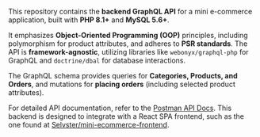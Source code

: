 
This repository contains the **backend GraphQL API** for a mini e-commerce application, built with **PHP 8.1+** and **MySQL 5.6+**.

It emphasizes **Object-Oriented Programming (OOP)** principles, including polymorphism for product attributes, and adheres to **PSR standards**. The API is **framework-agnostic**, utilizing libraries like `webonyx/graphql-php` for GraphQL and `doctrine/dbal` for database interactions.

The GraphQL schema provides queries for **Categories, Products, and Orders**, and mutations for **placing orders** (including selected product attributes).

For detailed API documentation, refer to the [Postman API Docs](https://documenter.getpostman.com/view/33043197/2sB34fngz3). This backend is designed to integrate with a React SPA frontend, such as the one found at [Selvster/mini-ecommerce-frontend](https://github.com/Selvster/mini-ecommerce-frontend).
